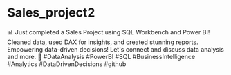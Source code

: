 # Sales_project2

📊 Just completed a Sales Project using SQL Workbench and Power BI! Cleaned data,
used DAX for insights, and created stunning reports.
Empowering data-driven decisions! Let's connect and discuss data analysis and more.
🚀 #DataAnalysis #PowerBI #SQL #BusinessIntelligence #Analytics #DataDrivenDecisions #github
